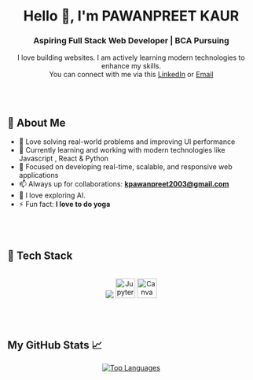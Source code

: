
<h1 align="center">Hello 👋, I'm PAWANPREET KAUR</h1>
<h3 align="center"> Aspiring Full Stack Web Developer | BCA Pursuing </h3>

 
<p align="center">
I love building websites. I am actively learning modern technologies to enhance my skills.
 <br>
You can connect with me via this <a href="https://www.linkedin.com/in/pawan-preet2003/">LinkedIn</a> or <a href="mailto:kpawanpreet2003@gmail.com">Email</a>

</p>
  
</p>
<!-- About Section -->
<br><br>
<h2>🧐 About Me</h2>

- 🧠 Love solving real-world problems and improving UI performance  
- 🔧 Currently learning and working with modern technologies like Javascript , React & Python  
- 🎯 Focused on developing real-time, scalable, and responsive web applications  
- 📫 Always up for collaborations: **kpawanpreet2003@gmail.com**
- 💬 I love exploring AI. 
- ⚡ Fun fact: **I love to do yoga**
  
<br><br>
<!-- Tech Stack -->
<h2> 🥞 Tech Stack</h2>
<p align="center">
  <br>
<!--   -->
  <img src="https://skillicons.dev/icons?i=html,css,bootstrap,js,react,mysql,php,git,github,vscode,python" />
<img src="https://cdn.jsdelivr.net/gh/devicons/devicon/icons/jupyter/jupyter-original.svg" alt="Jupyter Notebook" width="40" />
  <img src="https://cdn.jsdelivr.net/gh/devicons/devicon/icons/canva/canva-original.svg" alt="Canva Logo" width="40" height="40" />
  <br> 
  </p>
  <br><br>


## My GitHub Stats 📈
<p align="center">
  <a href="https://github.com/pawancodecrafts">
    <img src="https://github-readme-stats.vercel.app/api/top-langs/?username=pawancodecrafts&layout=compact&theme=radical" alt="Top Languages">
  </a>
</p>




    
